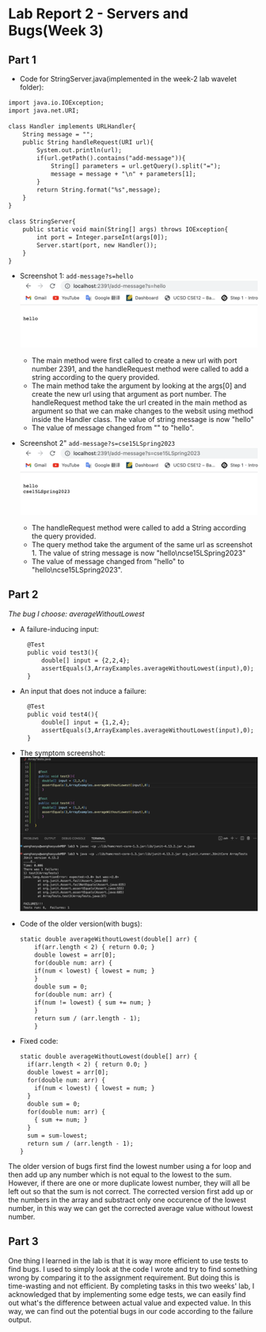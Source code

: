 # **Lab Report 2 - Servers and Bugs(Week 3)**

## **Part 1**
* Code for StringServer.java(implemented in the week-2 lab wavelet folder):
```
import java.io.IOException;
import java.net.URI;

class Handler implements URLHandler{
    String message = "";
    public String handleRequest(URI url){
        System.out.println(url);
        if(url.getPath().contains("add-message")){
            String[] parameters = url.getQuery().split("=");
            message = message + "\n" + parameters[1];
        }
        return String.format("%s",message);
    }
}

class StringServer{
    public static void main(String[] args) throws IOException{
        int port = Integer.parseInt(args[0]);
        Server.start(port, new Handler());
    }
}
```


* Screenshot 1: `add-message?s=hello`
![Image](screenshot1.png)
    * The main method were first called to create a new url with port number 2391, and the handleRequest method were called to add a string according to         the query provided. 
    * The main method take the argument by looking at the args[0] and create the new url using that argument as port number. The handleRequest method take       the url created in the main method as argument so that we can make changes to the websit using method inside the Handler class. The value of string         message is now "hello"
    * The value of message changed from "" to "hello".


* Screenshot 2" `add-message?s=cse15LSpring2023`
![Image](screenshot2.png)
    * The handleRequest method were called to add a String according the query provided.
    * The query method take the argument of the same url as screenshot 1. The value of string message is now "hello\ncse15LSpring2023"
    * The value of message changed from "hello" to "hello\ncse15LSpring2023".


## **Part 2**
*The bug I choose: averageWithoutLowest*

* A failure-inducing input:
  ```
    @Test
    public void test3(){
        double[] input = {2,2,4};
        assertEquals(3,ArrayExamples.averageWithoutLowest(input),0);
    }
  ```
* An input that does not induce a failure:
  ```
    @Test
    public void test4(){
        double[] input = {1,2,4};
        assertEquals(3,ArrayExamples.averageWithoutLowest(input),0);
    }
  ```
* The symptom screenshot:
   ![Image](picture1.png)

* Code of the older version(with bugs):
    ```
    static double averageWithoutLowest(double[] arr) {
        if(arr.length < 2) { return 0.0; }
        double lowest = arr[0];
        for(double num: arr) {
        if(num < lowest) { lowest = num; }
        }
        double sum = 0;
        for(double num: arr) {
        if(num != lowest) { sum += num; }
        }
        return sum / (arr.length - 1);
        }
    ```

* Fixed code:
    ```
    static double averageWithoutLowest(double[] arr) {
      if(arr.length < 2) { return 0.0; }
      double lowest = arr[0];
      for(double num: arr) {
        if(num < lowest) { lowest = num; }
      }
      double sum = 0;
      for(double num: arr) {
        { sum += num; }
      }
      sum = sum-lowest;
      return sum / (arr.length - 1);
    }
    ```
The older version of bugs first find the lowest number using a for loop and then add up any number which is not equal to the lowest to the sum. However, if there are one or more duplicate lowest number, they will all be left out so that the sum is not correct. The corrected version first add up or the numbers in the array and substract only one occurence of the lowest number, in this way we can get the corrected average value without lowest number.


## **Part 3**
  One thing I learned in the lab is that it is way more efficient to use tests to find bugs. I used to simply look at the code I wrote and try to find       something wrong by comparing it to the assignment requirement. But doing this is time-wasting and not efficient. By completing tasks in this two weeks'   lab, I acknowledged that by implementing some edge tests, we can easily find out what's the difference between actual value and expected value. In this   way, we can find out the potential bugs in our code according to the failure output.
        
   
   
  
  
    





